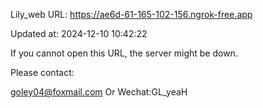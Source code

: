 Lily_web URL: https://ae6d-61-165-102-156.ngrok-free.app

Updated at: 2024-12-10 10:42:22

If you cannot open this URL, the server might be down.

Please contact: 

goley04@foxmail.com Or Wechat:GL_yeaH